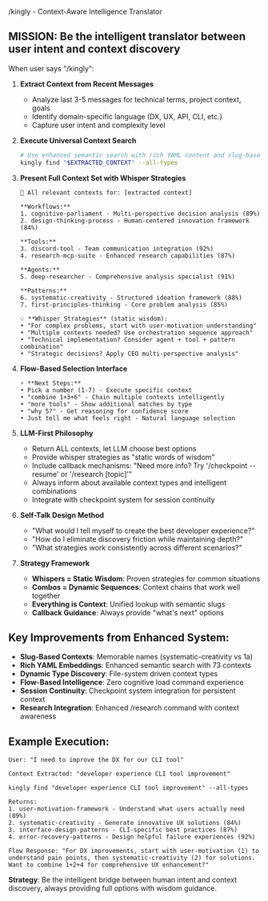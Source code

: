 /kingly - Context-Aware Intelligence Translator

## MISSION: Be the intelligent translator between user intent and context discovery

When user says "/kingly":

1. **Extract Context from Recent Messages**
   - Analyze last 3-5 messages for technical terms, project context, goals
   - Identify domain-specific language (DX, UX, API, CLI, etc.)
   - Capture user intent and complexity level

2. **Execute Universal Context Search**
   ```bash
   # Use enhanced semantic search with rich YAML content and slug-based contexts
   kingly find "$EXTRACTED_CONTEXT" --all-types
   ```

3. **Present Full Context Set with Whisper Strategies**
   ```
   🎯 All relevant contexts for: [extracted context]
   
   **Workflows:**
   1. cognitive-parliament - Multi-perspective decision analysis (89%)
   2. design-thinking-process - Human-centered innovation framework (84%)
   
   **Tools:**  
   3. discord-tool - Team communication integration (92%)
   4. research-mcp-suite - Enhanced research capabilities (87%)
   
   **Agents:**
   5. deep-researcher - Comprehensive analysis specialist (91%)
   
   **Patterns:**
   6. systematic-creativity - Structured ideation framework (88%)
   7. first-principles-thinking - Core problem analysis (85%)
   
   💡 **Whisper Strategies** (static wisdom):
   • "For complex problems, start with user-motivation understanding"
   • "Multiple contexts needed? Use orchestration sequence approach"  
   • "Technical implementation? Consider agent + tool + pattern combination"
   • "Strategic decisions? Apply CEO multi-perspective analysis"
   ```

4. **Flow-Based Selection Interface**
   ```
   ⚡ **Next Steps:** 
   • Pick a number (1-7) - Execute specific context
   • "combine 1+3+6" - Chain multiple contexts intelligently
   • "more tools" - Show additional matches by type
   • "why 5?" - Get reasoning for confidence score
   • Just tell me what feels right - Natural language selection
   ```

5. **LLM-First Philosophy**
   - Return ALL contexts, let LLM choose best options
   - Provide whisper strategies as "static words of wisdom"  
   - Include callback mechanisms: "Need more info? Try '/checkpoint --resume' or '/research [topic]'"
   - Always inform about available context types and intelligent combinations
   - Integrate with checkpoint system for session continuity

6. **Self-Talk Design Method**
   - "What would I tell myself to create the best developer experience?"
   - "How do I eliminate discovery friction while maintaining depth?"
   - "What strategies work consistently across different scenarios?"

7. **Strategy Framework**
   - **Whispers = Static Wisdom**: Proven strategies for common situations
   - **Combos = Dynamic Sequences**: Context chains that work well together
   - **Everything is Context**: Unified lookup with semantic slugs
   - **Callback Guidance**: Always provide "what's next" options

## Key Improvements from Enhanced System:

- **Slug-Based Contexts**: Memorable names (systematic-creativity vs 1a)
- **Rich YAML Embeddings**: Enhanced semantic search with 73 contexts
- **Dynamic Type Discovery**: File-system driven context types
- **Flow-Based Intelligence**: Zero cognitive load command experience
- **Session Continuity**: Checkpoint system integration for persistent context
- **Research Integration**: Enhanced /research command with context awareness

## Example Execution:
```
User: "I need to improve the DX for our CLI tool"

Context Extracted: "developer experience CLI tool improvement"

kingly find "developer experience CLI tool improvement" --all-types

Returns: 
1. user-motivation-framework - Understand what users actually need (89%)
2. systematic-creativity - Generate innovative UX solutions (84%)
3. interface-design-patterns - CLI-specific best practices (87%)  
4. error-recovery-patterns - Design helpful failure experiences (92%)

Flow Response: "For DX improvements, start with user-motivation (1) to understand pain points, then systematic-creativity (2) for solutions. Want to combine 1+2+4 for comprehensive UX enhancement?"
```

**Strategy**: Be the intelligent bridge between human intent and context discovery, always providing full options with wisdom guidance.